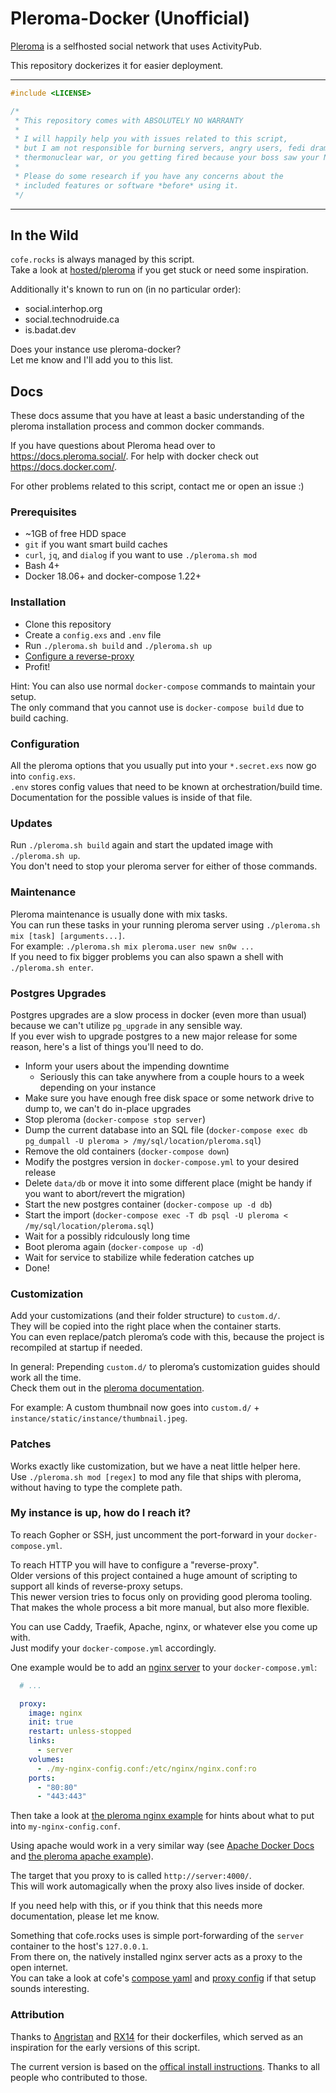 # Pleroma-Docker (Unofficial)

[Pleroma](https://pleroma.social/) is a selfhosted social network that uses ActivityPub.

This repository dockerizes it for easier deployment.

<hr>

```cpp
#include <LICENSE>

/*
 * This repository comes with ABSOLUTELY NO WARRANTY
 *
 * I will happily help you with issues related to this script,
 * but I am not responsible for burning servers, angry users, fedi drama,
 * thermonuclear war, or you getting fired because your boss saw your NSFW posts.
 *
 * Please do some research if you have any concerns about the
 * included features or software *before* using it.
 */
```

<hr>

## In the Wild

`cofe.rocks` is always managed by this script.<br/>
Take a look at [hosted/pleroma](/hosted/pleroma) if you get stuck or need some inspiration.

Additionally it's known to run on (in no particular order):
- social.interhop.org
- social.technodruide.ca
- is.badat.dev

Does your instance use pleroma-docker?<br/>
Let me know and I'll add you to this list.

## Docs

These docs assume that you have at least a basic understanding
of the pleroma installation process and common docker commands.

If you have questions about Pleroma head over to https://docs.pleroma.social/.
For help with docker check out https://docs.docker.com/.

For other problems related to this script, contact me or open an issue :)

### Prerequisites

- ~1GB of free HDD space
- `git` if you want smart build caches
- `curl`, `jq`, and `dialog` if you want to use `./pleroma.sh mod`
- Bash 4+
- Docker 18.06+ and docker-compose 1.22+

### Installation

- Clone this repository
- Create a `config.exs` and `.env` file
- Run `./pleroma.sh build` and `./pleroma.sh up`
- [Configure a reverse-proxy](#my-instance-is-up-how-do-i-reach-it)
- Profit!

Hint:
You can also use normal `docker-compose` commands to maintain your setup.<br/>
The only command that you cannot use is `docker-compose build` due to build caching.

### Configuration

All the pleroma options that you usually put into your `*.secret.exs` now go into `config.exs`.<br/>
`.env` stores config values that need to be known at orchestration/build time.<br/>
Documentation for the possible values is inside of that file.

### Updates

Run `./pleroma.sh build` again and start the updated image with `./pleroma.sh up`.<br/>
You don't need to stop your pleroma server for either of those commands.

### Maintenance

Pleroma maintenance is usually done with mix tasks.<br/>
You can run these tasks in your running pleroma server using `./pleroma.sh mix [task] [arguments...]`.<br/>
For example: `./pleroma.sh mix pleroma.user new sn0w ...`<br/>
If you need to fix bigger problems you can also spawn a shell with `./pleroma.sh enter`.

### Postgres Upgrades

Postgres upgrades are a slow process in docker (even more than usual) because we can't utilize `pg_upgrade` in any sensible way.<br/>
If you ever wish to upgrade postgres to a new major release for some reason, here's a list of things you'll need to do.

- Inform your users about the impending downtime
    - Seriously this can take anywhere from a couple hours to a week depending on your instance
- Make sure you have enough free disk space or some network drive to dump to, we can't do in-place upgrades
- Stop pleroma (`docker-compose stop server`)
- Dump the current database into an SQL file (`docker-compose exec db pg_dumpall -U pleroma > /my/sql/location/pleroma.sql`)
- Remove the old containers (`docker-compose down`)
- Modify the postgres version in `docker-compose.yml` to your desired release
- Delete `data/db` or move it into some different place (might be handy if you want to abort/revert the migration)
- Start the new postgres container (`docker-compose up -d db`)
- Start the import (`docker-compose exec -T db psql -U pleroma < /my/sql/location/pleroma.sql`)
- Wait for a possibly ridculously long time
- Boot pleroma again (`docker-compose up -d`)
- Wait for service to stabilize while federation catches up
- Done!

### Customization

Add your customizations (and their folder structure) to `custom.d/`.<br/>
They will be copied into the right place when the container starts.<br/>
You can even replace/patch pleroma’s code with this, because the project is recompiled at startup if needed.

In general: Prepending `custom.d/` to pleroma’s customization guides should work all the time.<br/>
Check them out in the [pleroma documentation](https://docs.pleroma.social/small_customizations.html#content).

For example: A custom thumbnail now goes into `custom.d/` + `instance/static/instance/thumbnail.jpeg`.

### Patches

Works exactly like customization, but we have a neat little helper here.<br/>
Use `./pleroma.sh mod [regex]` to mod any file that ships with pleroma, without having to type the complete path.

### My instance is up, how do I reach it?

To reach Gopher or SSH, just uncomment the port-forward in your `docker-compose.yml`.

To reach HTTP you will have to configure a "reverse-proxy".<br/>
Older versions of this project contained a huge amount of scripting to support all kinds of reverse-proxy setups.<br/>
This newer version tries to focus only on providing good pleroma tooling.<br/>
That makes the whole process a bit more manual, but also more flexible.

You can use Caddy, Traefik, Apache, nginx, or whatever else you come up with.<br/>
Just modify your `docker-compose.yml` accordingly.

One example would be to add an [nginx server](https://hub.docker.com/_/nginx) to your `docker-compose.yml`:
```yml
  # ...

  proxy:
    image: nginx
    init: true
    restart: unless-stopped
    links:
      - server
    volumes:
      - ./my-nginx-config.conf:/etc/nginx/nginx.conf:ro
    ports:
      - "80:80"
      - "443:443"
```

Then take a look at [the pleroma nginx example](https://git.pleroma.social/pleroma/pleroma/blob/develop/installation/pleroma.nginx) for hints about what to put into `my-nginx-config.conf`.

Using apache would work in a very similar way (see [Apache Docker Docs](https://hub.docker.com/_/httpd) and [the pleroma apache example](https://git.pleroma.social/pleroma/pleroma/blob/develop/installation/pleroma-apache.conf)).

The target that you proxy to is called `http://server:4000/`.<br/>
This will work automagically when the proxy also lives inside of docker.

If you need help with this, or if you think that this needs more documentation, please let me know.

Something that cofe.rocks uses is simple port-forwarding of the `server` container to the host's `127.0.0.1`.<br/>
From there on, the natively installed nginx server acts as a proxy to the open internet.<br/>
You can take a look at cofe's [compose yaml](/hosted/pleroma/src/branch/master/docker-compose.yml) and [proxy config](/hosted/pleroma/src/branch/master/proxy.xconf) if that setup sounds interesting.

### Attribution

Thanks to [Angristan](https://github.com/Angristan/dockerfiles/tree/master/pleroma) and [RX14](https://github.com/RX14/kurisu.rx14.co.uk/blob/master/services/iscute.moe/pleroma/Dockerfile) for their dockerfiles, which served as an inspiration for the early versions of this script.

The current version is based on the [offical install instructions](https://docs.pleroma.social/alpine_linux_en.html).
Thanks to all people who contributed to those.
